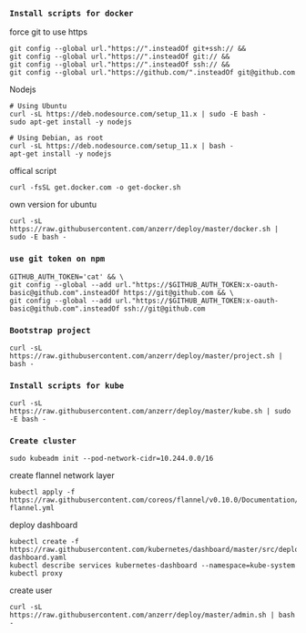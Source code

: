 ### `Install scripts for docker`

force git to use https
```shell
git config --global url."https://".insteadOf git+ssh:// &&
git config --global url."https://".insteadOf git:// &&
git config --global url."https://".insteadOf ssh:// &&
git config --global url."https://github.com/".insteadOf git@github.com
```


Nodejs
```shell
# Using Ubuntu
curl -sL https://deb.nodesource.com/setup_11.x | sudo -E bash -
sudo apt-get install -y nodejs

# Using Debian, as root
curl -sL https://deb.nodesource.com/setup_11.x | bash -
apt-get install -y nodejs
```

offical script
```shell
curl -fsSL get.docker.com -o get-docker.sh
```
own version for ubuntu
```shell
curl -sL https://raw.githubusercontent.com/anzerr/deploy/master/docker.sh | sudo -E bash -
```

### `use git token on npm`
```shell
GITHUB_AUTH_TOKEN='cat' && \
git config --global --add url."https://$GITHUB_AUTH_TOKEN:x-oauth-basic@github.com".insteadOf https://git@github.com && \
git config --global --add url."https://$GITHUB_AUTH_TOKEN:x-oauth-basic@github.com".insteadOf ssh://git@github.com
```

### `Bootstrap project`
```shell
curl -sL https://raw.githubusercontent.com/anzerr/deploy/master/project.sh | bash -
```

### `Install scripts for kube`
```shell
curl -sL https://raw.githubusercontent.com/anzerr/deploy/master/kube.sh | sudo -E bash -
```

### `Create cluster`
```shell
sudo kubeadm init --pod-network-cidr=10.244.0.0/16
```

create flannel network layer
```shell
kubectl apply -f https://raw.githubusercontent.com/coreos/flannel/v0.10.0/Documentation/kube-flannel.yml
```

deploy dashboard
```shell
kubectl create -f https://raw.githubusercontent.com/kubernetes/dashboard/master/src/deploy/recommended/kubernetes-dashboard.yaml
kubectl describe services kubernetes-dashboard --namespace=kube-system
kubectl proxy
```

create user
```shell
curl -sL https://raw.githubusercontent.com/anzerr/deploy/master/admin.sh | bash -
```
